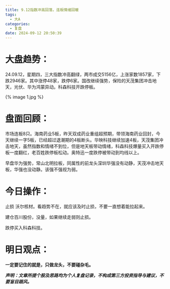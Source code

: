 ```yaml
---
title: 9.12指数冲高回落，连板情绪回暖
tags:
  - 大A
categories:
  - 复盘
date: 2024-09-12 20:50:39
---
```




# 大盘趋势：

24.09.12，星期四，三大指数冲高翻绿，两市成交5156亿，上涨家数1857家，下跌2946家。其中涨停48家，跌停6家。国改继续强势，保险的天茂集团冲击地天，光伏、华为鸿蒙异动。科森科技开跌停板。

{% image 1.jpg %}

# 盘面回顾：

市场连板8只。海南药业5板，昨天双成药业重组超预期，带领海南药业回封，今天继续一字5板，已经超过退潮期的4板断头。华映科技继续加速4板，天茂集团冲击地天，虽然指数和情绪不到位，但是地天板带动情绪，科森科技爆量买入开跌停板一度翻红，老百姓跌停板松动。奥特迅一度跌停被带动到均线以上。

早盘华为强势，常山北明拉板，同属性的前龙头深圳华强没有动静，天茂冲击地天板，华强也没动静。该强不强视为弱。

<!--more-->



# 今日操作：

止损 沃尔核材。看趋势不在，就应该及时止损，不要一直想着能拉起来。

建仓百川股份，没量，如果继续走弱则止损。

跌停买入科森科技。

# 明日观点：





**一定要记住的就是，只做龙头，不要碰杂毛。**



***声明：文章所提个股及思路均为个人复盘记录，不构成第三方投资指导与建议，不要盲目跟风。***
